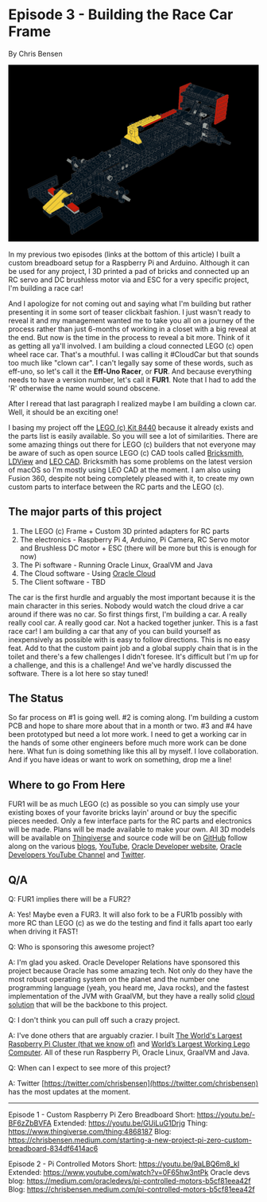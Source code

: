 # Episode 3 - Building the Race Car Frame
By Chris Bensen

![Model of Eff-Uno Racer](model.png)

In my previous two episodes (links at the bottom of this article) I built a custom breadboard setup for a Raspberry Pi and Arduino. Although it can be used for any project, I 3D printed a pad of bricks and connected up an RC servo and DC brushless motor via and ESC for a very specific project, I'm building a race car!

And I apologize for not coming out and saying what I'm building but rather presenting it in some sort of teaser clickbait fashion. I just wasn't ready to reveal it and my management wanted me to take you all on a journey of the process rather than just 6-months of working in a closet with a big reveal at the end. But now is the time in the process to reveal a bit more. Think of it as getting all ya'll involved. I am building a cloud connected LEGO (c) open wheel race car. That's a mouthful. I was calling it #CloudCar but that sounds too much like "clown car". I can't legally say some of these words, such as eff-uno, so let's call it the **Eff-Uno Racer**, or **FUR**. And because everything needs to have a version number, let's call it **FUR1**. Note that I had to add the 'R' otherwise the name would sound obscene.

After I reread that last paragraph I realized maybe I am building a clown car. Well, it should be an exciting one!

I basing my project off the [LEGO (c) Kit 8440](https://www.bricklink.com/catalogItemInv.asp?S=8440-1) because it already exists and the parts list is easily available. So you will see a lot of similarities. There are some amazing things out there for LEGO (c) builders that not everyone may be aware of such as open source LEGO (c) CAD tools called [Bricksmith](https://bricksmith.sourceforge.io), [LDView](https://tcobbs.github.io/ldview/) and [LEO CAD](https://www.leocad.org). Bricksmith has some problems on the latest version of macOS so I'm mostly using LEO CAD at the moment. I am also using Fusion 360, despite not being completely pleased with it, to create my own custom parts to interface between the RC parts and the LEGO (c).

## The major parts of this project

1. The LEGO (c) Frame + Custom 3D printed adapters for RC parts
1. The electronics - Raspberry Pi 4, Arduino, Pi Camera, RC Servo motor and Brushless DC motor + ESC (there will be more but this is enough for now)
1. The Pi software - Running Oracle Linux, GraalVM and Java
1. The Cloud software - Using [Oracle Cloud](https://www.oracle.com/cloud/free/?source=:ex:tb:::::&SC=:ex:tb:::::&pcode=WWMK210625P00074)
1. The Client software - TBD

The car is the first hurdle and arguably the most important because it is the main character in this series. Nobody would watch the cloud drive a car around if there was no car. So first things first, I'm building a car. A really really cool car. A really good car. Not a hacked together junker. This is a fast race car! I am building a car that any of you can build yourself as inexpensively as possible with is easy to follow directions. This is no easy feat. Add to that the custom paint job and a global supply chain that is in the toilet and there's a few challenges I didn't foresee. It's difficult but I'm up for a challenge, and this is a challenge! And we've hardly discussed the software. There is a lot here so stay tuned!

## The Status

So far process on #1 is going well. #2 is coming along. I'm building a custom PCB and hope to share more about that in a month or two. #3 and #4 have been prototyped but need a lot more work. I need to get a working car in the hands of some other engineers before much more work can be done here. What fun is doing something like this all by myself. I love collaboration. And if you have ideas or want to work on something, drop me a line!

## Where to go From Here

FUR1 will be as much LEGO (c) as possible so you can simply use your existing boxes of your favorite bricks layin' around or buy the specific pieces needed. Only a few interface parts for the RC parts and electronics will be made. Plans will be made available to make your own. All 3D models will be available on [Thingiverse](https://www.thingiverse.com/thing:4940804) and source code will be on [GitHub](https://github.com/oracle-devrel/eff-uno-racer) follow along on the various [blogs](https://chrisbensen.medium.com/), [YouTube](https://www.youtube.com/c/ChrisBensen), [Oracle Developer website](http://developer.oracle.com?source=:ex:tb:::::&SC=:ex:tb:::::&pcode=WWMK210625P00074), [Oracle Developers YouTube Channel](https://www.youtube.com/channel/UCdDhYMT2USoLdh4SZIsu_1g) and [Twitter](https://twitter.com/chrisbensen).

## Q/A

Q: FUR1 implies there will be a FUR2?

A: Yes! Maybe even a FUR3. It will also fork to be a FUR1b possibly with more RC than LEGO (c) as we do the testing and find it falls apart too early when driving it FAST!

Q: Who is sponsoring this awesome project?

A: I'm glad you asked. Oracle Developer Relations have sponsored this project because Oracle has some amazing tech. Not only do they have the most robust operating system on the planet and the number one programming language (yeah, you heard me, Java rocks), and the fastest implementation of the JVM with GraalVM, but they have a really solid [cloud solution](https://www.oracle.com/cloud/free/?source=:ex:tb:::::&SC=:ex:tb:::::&pcode=WWMK210625P00074) that will be the backbone to this project.

Q: I don't think you can pull off such a crazy project.

A: I've done others that are arguably crazier. I built [The World's Largest Raspberry Pi Cluster (that we know of)](https://www.youtube.com/watch?v=KbVcRQQ9PNw) and [World’s Largest Working Lego Computer](https://www.youtube.com/watch?v=Y5m0R9tTdR0). All of these run Raspberry Pi, Oracle Linux, GraalVM and Java.

Q: When can I expect to see more of this project?

A: Twitter [https://twitter.com/chrisbensen](https://twitter.com/chrisbensen) has the most updates at the moment.

---

Episode 1 - Custom Raspberry Pi Zero Breadboard
Short: https://youtu.be/-BF6zZbBVFA
Extended: https://youtu.be/GUiLuG1Drjg
Thing: https://www.thingiverse.com/thing:4868187
Blog: https://chrisbensen.medium.com/starting-a-new-project-pi-zero-custom-breadboard-834df6414ac6


Episode 2 - Pi Controlled Motors
Short: https://youtu.be/9aLBQ6m8_kI
Extended: https://www.youtube.com/watch?v=0F65hw3ntPk
Oracle devs blog: https://medium.com/oracledevs/pi-controlled-motors-b5cf81eea42f
Blog: https://chrisbensen.medium.com/pi-controlled-motors-b5cf81eea42f
